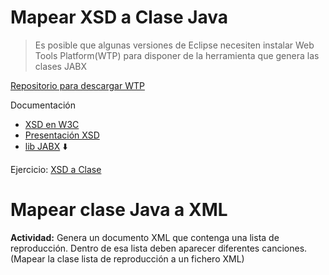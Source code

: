 # Mapear XSD a Clase Java

> Es posible que algunas versiones de Eclipse necesiten instalar Web Tools Platform(WTP) para disponer de la herramienta que genera las clases JABX

[Repositorio para descargar WTP](http://download.eclipse.org/webtools/updates/)

Documentación
- [XSD en W3C](https://www.w3schools.com/xml/schema_intro.asp)
- [Presentación XSD](http://di002.edv.uniovi.es/~labra/cursos/XML/XMLSchema.pdf)
- [lib JABX](https://github.com/javaee/jaxb-v2) :arrow_down:

Ejercicio: [XSD a Clase](https://github.com/franlu/DAM-AD/tree/master/ficheros/jabx/MapearClase/Ejercicio.md)


# Mapear clase Java a XML

**Actividad:** Genera un documento XML que contenga una lista de reproducción. Dentro de esa lista deben aparecer diferentes canciones. (Mapear la clase lista de reproducción a un fichero XML)